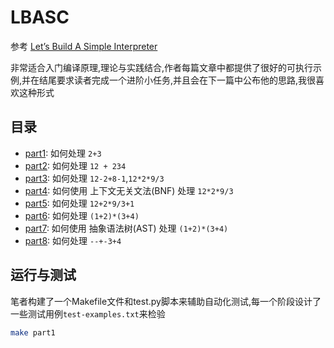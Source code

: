 # LBASC

参考 [Let’s Build A Simple Interpreter](https://ruslanspivak.com/lsbasi-part1/)

非常适合入门编译原理,理论与实践结合,作者每篇文章中都提供了很好的可执行示例,并在结尾要求读者完成一个进阶小任务,并且会在下一篇中公布他的思路,我很喜欢这种形式

## 目录

- [part1](src/part1/README.md): 如何处理 `2+3`
- [part2](src/part2/README.md): 如何处理 ` 12 + 234 `
- [part3](src/part3/README.md): 如何处理 `12-2+8-1`,`12*2*9/3`
- [part4](src/part4/README.md): 如何使用 上下文无关文法(BNF) 处理 `12*2*9/3`
- [part5](src/part5/README.md): 如何处理 `12+2*9/3+1`
- [part6](src/part6/README.md): 如何处理 `(1+2)*(3+4)`
- [part7](src/part7/README.md): 如何使用 抽象语法树(AST) 处理 `(1+2)*(3+4)`
- [part8](src/part8/README.md): 如何处理 `--+-3+4`

## 运行与测试

笔者构建了一个Makefile文件和test.py脚本来辅助自动化测试,每一个阶段设计了一些测试用例`test-examples.txt`来检验

```bash
make part1
```
